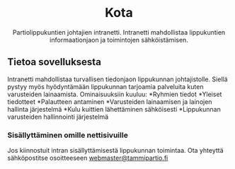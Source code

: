 <div id="top"></div>




<!-- PROJECT LOGO -->
<br />

  <h1 align="center">Kota</h1>

  <p align="center">
    Partiolippukuntien johtajien intranetti. Intranetti mahdollistaa lippukuntien informaationjaon ja toimintojen sähköistämisen. 
    <br />
  </p>
</div>

<!-- ABOUT THE PROJECT -->
## Tietoa sovelluksesta

Intranetti mahdollistaa turvallisen tiedonjaon lippukunnan johtajistolle. Siellä pystyy myös hyödyntämään lippukunnan tarjoamia palveluita kuten varusteiden lainaamista.
Ominaisuuksiin kuuluu:
*Ryhmien tiedot
*Yleiset tiedotteet
*Palautteen antaminen
*Varusteiden lainaamisen ja lainojen hallinta järjestelmä
*Kulu kuittien lähettäminen sähköisesti
*Lippukunnan varusteiden hallinnointi järjestelmä


### Sisällyttäminen omille nettisivuille

Jos kiinnostuit intran sisällyttämisestä lippukunnan toimintaa. Ota yhteyttä sähköpostitse osoitteeseen webmaster@tammipartio.fi
